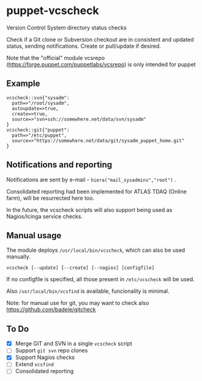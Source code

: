 # puppet-vcscheck
Version Control System directory status checks

Check if a Git clone or Subversion checkout are in consistent and updated status, sending notifications.
Create or pull/update if desired.

Note that the "official" module vcsrepo (https://forge.puppet.com/puppetlabs/vcsrepo) 
is only intended for puppet 

## Example
```
vcscheck::svn{"sysadm":
  path=>"/root/sysadm",
  autoupdate=>true,
  create=>true,
  source=>"svn+ssh://somewhere.net/data/svn/sysadm"
}
vcscheck::git{"puppet":
  path=>"/etc/puppet",
  source=>"https://somewhere.net/data/git/sysadm_puppet_home.git"
}
```

## Notifications and reporting
Notifications are sent by e-mail - `hiera("mail_sysadmins","root")` .

Consolidated reporting had been implemented for ATLAS TDAQ (Online farm), will be resurrected here too.

In the future, the vcscheck scripts will also support being used as Nagios/Icinga service checks.


## Manual usage
The module deploys `/usr/local/bin/vcscheck`,  which can also be used manually.
```
vcscheck [--update] [--create] [--nagios] [configfile]
```
If no configfile is specified, all those present in `/etc/vcscheck` will be used.

Also `/usr/local/bin/vcsfind` is available, funcionality is minimal.

Note: for manual use for git, you may want to check also https://github.com/badele/gitcheck

## To Do
- [x] Merge GIT and SVN in a single `vcscheck` script
- [ ] Support `git svn` repo clones
- [x] Support Nagios checks
- [ ] Extend `vcsfind` 
- [ ] Consolidated reporting
